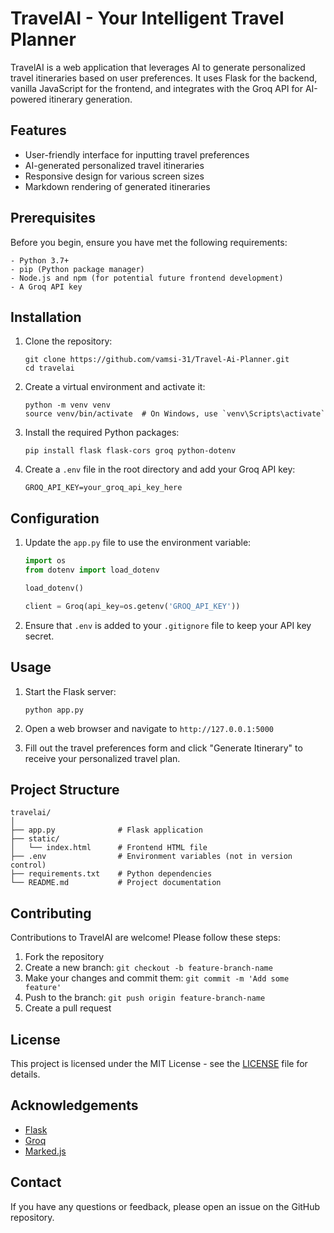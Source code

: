 
# TravelAI - Your Intelligent Travel Planner

TravelAI is a web application that leverages AI to generate personalized travel itineraries based on user preferences. It uses Flask for the backend, vanilla JavaScript for the frontend, and integrates with the Groq API for AI-powered itinerary generation.

## Features

- User-friendly interface for inputting travel preferences
- AI-generated personalized travel itineraries
- Responsive design for various screen sizes
- Markdown rendering of generated itineraries

## Prerequisites

Before you begin, ensure you have met the following requirements:
```
- Python 3.7+
- pip (Python package manager)
- Node.js and npm (for potential future frontend development)
- A Groq API key
```
## Installation

1. Clone the repository:
   ```
   git clone https://github.com/vamsi-31/Travel-Ai-Planner.git
   cd travelai
   ```

2. Create a virtual environment and activate it:
   ```
   python -m venv venv
   source venv/bin/activate  # On Windows, use `venv\Scripts\activate`
   ```

3. Install the required Python packages:
   ```
   pip install flask flask-cors groq python-dotenv
   ```

4. Create a `.env` file in the root directory and add your Groq API key:
   ```
   GROQ_API_KEY=your_groq_api_key_here
   ```

## Configuration

1. Update the `app.py` file to use the environment variable:

   ```python
   import os
   from dotenv import load_dotenv

   load_dotenv()

   client = Groq(api_key=os.getenv('GROQ_API_KEY'))
   ```

2. Ensure that `.env` is added to your `.gitignore` file to keep your API key secret.

## Usage

1. Start the Flask server:
   ```
   python app.py
   ```

2. Open a web browser and navigate to `http://127.0.0.1:5000`

3. Fill out the travel preferences form and click "Generate Itinerary" to receive your personalized travel plan.

## Project Structure

```
travelai/
│
├── app.py              # Flask application
├── static/
│   └── index.html      # Frontend HTML file
├── .env                # Environment variables (not in version control)
├── requirements.txt    # Python dependencies
└── README.md           # Project documentation
```

## Contributing

Contributions to TravelAI are welcome! Please follow these steps:

1. Fork the repository
2. Create a new branch: `git checkout -b feature-branch-name`
3. Make your changes and commit them: `git commit -m 'Add some feature'`
4. Push to the branch: `git push origin feature-branch-name`
5. Create a pull request

## License

This project is licensed under the MIT License - see the [LICENSE](LICENSE) file for details.

## Acknowledgements

- [Flask](https://flask.palletsprojects.com/)
- [Groq](https://groq.com/)
- [Marked.js](https://marked.js.org/)

## Contact

If you have any questions or feedback, please open an issue on the GitHub repository.

